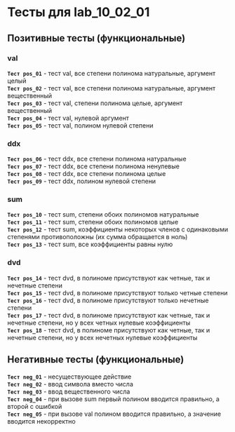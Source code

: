 # Тесты для lab_10_02_01


## Позитивные тесты (функциональные)

### val
**`Тест pos_01`** - тест val, все степени полинома натуральные, аргумент целый \
**`Тест pos_02`** - тест val, все степени полинома натуральные, аргумент вещественный \
**`Тест pos_03`** - тест val, степени полинома целые, аргумент вещественный \
**`Тест pos_04`** - тест val, нулевой аргумент \
**`Тест pos_05`** - тест val, полином нулевой степени

### ddx
**`Тест pos_06`** - тест ddx, все степени полинома натуральные \
**`Тест pos_07`** - тест ddx, все степени полинома ненулевые \
**`Тест pos_08`** - тест ddx, все степени полинома целые \
**`Тест pos_09`** - тест ddx, полином нулевой степени 

### sum
**`Тест pos_10`** - тест sum, степени обоих полиномов натуральные \
**`Тест pos_11`** - тест sum, степени обоих полиномов целые \
**`Тест pos_12`** - тест sum, коэффициенты некоторых членов с одинаковыми степенями противоположны (их сумма обращается в ноль) \
**`Тест pos_13`** - тест sum, все коэффициенты равны нулю

### dvd
**`Тест pos_14`** - тест dvd, в полиноме присутствуют как четные, так и нечетные степени \
**`Тест pos_15`** - тест dvd, в полиноме присутствуют только четные степени \
**`Тест pos_16`** - тест dvd, в полиноме присутствуют только нечетные степени \
**`Тест pos_17`** - тест dvd, в полиноме присутствуют как четные, так и нечетные степени, но у всех четных нулевые коэффициенты \
**`Тест pos_18`** - тест dvd, в полиноме присутствуют как четные, так и нечетные степени, но у всех нечетных нулевые коэффициенты

## Негативные тесты (функциональные)

**`Тест neg_01`** - несуществующее действие \
**`Тест neg_02`** - ввод символа вместо числа \
**`Тест neg_03`** - ввод вещественного числа \
**`Тест neg_04`** - при вызове sum первый полином вводится правильно, а второй с ошибкой \
**`Тест neg_05`** - при вызове val полином вводится правильно, а значение вводится некорректно 

